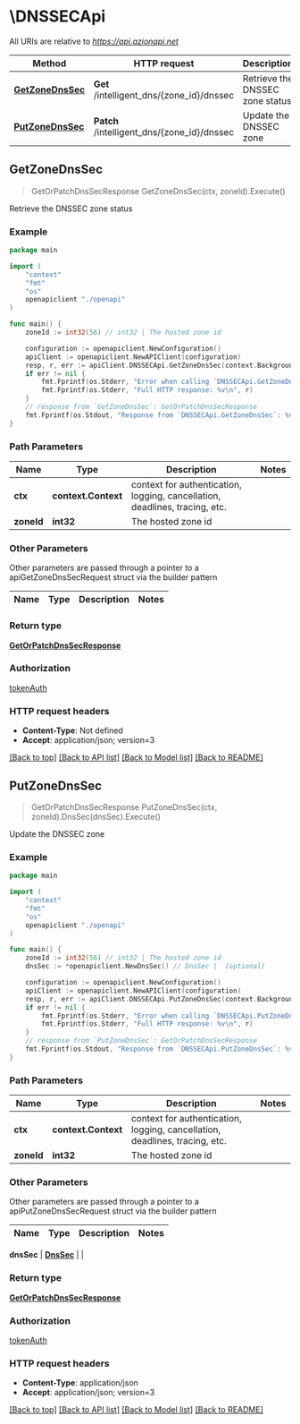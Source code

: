 # \DNSSECApi

All URIs are relative to *https://api.azionapi.net*

Method | HTTP request | Description
------------- | ------------- | -------------
[**GetZoneDnsSec**](DNSSECApi.md#GetZoneDnsSec) | **Get** /intelligent_dns/{zone_id}/dnssec | Retrieve the DNSSEC zone status
[**PutZoneDnsSec**](DNSSECApi.md#PutZoneDnsSec) | **Patch** /intelligent_dns/{zone_id}/dnssec | Update the DNSSEC zone



## GetZoneDnsSec

> GetOrPatchDnsSecResponse GetZoneDnsSec(ctx, zoneId).Execute()

Retrieve the DNSSEC zone status

### Example

```go
package main

import (
    "context"
    "fmt"
    "os"
    openapiclient "./openapi"
)

func main() {
    zoneId := int32(56) // int32 | The hosted zone id

    configuration := openapiclient.NewConfiguration()
    apiClient := openapiclient.NewAPIClient(configuration)
    resp, r, err := apiClient.DNSSECApi.GetZoneDnsSec(context.Background(), zoneId).Execute()
    if err != nil {
        fmt.Fprintf(os.Stderr, "Error when calling `DNSSECApi.GetZoneDnsSec``: %v\n", err)
        fmt.Fprintf(os.Stderr, "Full HTTP response: %v\n", r)
    }
    // response from `GetZoneDnsSec`: GetOrPatchDnsSecResponse
    fmt.Fprintf(os.Stdout, "Response from `DNSSECApi.GetZoneDnsSec`: %v\n", resp)
}
```

### Path Parameters


Name | Type | Description  | Notes
------------- | ------------- | ------------- | -------------
**ctx** | **context.Context** | context for authentication, logging, cancellation, deadlines, tracing, etc.
**zoneId** | **int32** | The hosted zone id | 

### Other Parameters

Other parameters are passed through a pointer to a apiGetZoneDnsSecRequest struct via the builder pattern


Name | Type | Description  | Notes
------------- | ------------- | ------------- | -------------


### Return type

[**GetOrPatchDnsSecResponse**](GetOrPatchDnsSecResponse.md)

### Authorization

[tokenAuth](../README.md#tokenAuth)

### HTTP request headers

- **Content-Type**: Not defined
- **Accept**: application/json; version=3

[[Back to top]](#) [[Back to API list]](../README.md#documentation-for-api-endpoints)
[[Back to Model list]](../README.md#documentation-for-models)
[[Back to README]](../README.md)


## PutZoneDnsSec

> GetOrPatchDnsSecResponse PutZoneDnsSec(ctx, zoneId).DnsSec(dnsSec).Execute()

Update the DNSSEC zone

### Example

```go
package main

import (
    "context"
    "fmt"
    "os"
    openapiclient "./openapi"
)

func main() {
    zoneId := int32(56) // int32 | The hosted zone id
    dnsSec := *openapiclient.NewDnsSec() // DnsSec |  (optional)

    configuration := openapiclient.NewConfiguration()
    apiClient := openapiclient.NewAPIClient(configuration)
    resp, r, err := apiClient.DNSSECApi.PutZoneDnsSec(context.Background(), zoneId).DnsSec(dnsSec).Execute()
    if err != nil {
        fmt.Fprintf(os.Stderr, "Error when calling `DNSSECApi.PutZoneDnsSec``: %v\n", err)
        fmt.Fprintf(os.Stderr, "Full HTTP response: %v\n", r)
    }
    // response from `PutZoneDnsSec`: GetOrPatchDnsSecResponse
    fmt.Fprintf(os.Stdout, "Response from `DNSSECApi.PutZoneDnsSec`: %v\n", resp)
}
```

### Path Parameters


Name | Type | Description  | Notes
------------- | ------------- | ------------- | -------------
**ctx** | **context.Context** | context for authentication, logging, cancellation, deadlines, tracing, etc.
**zoneId** | **int32** | The hosted zone id | 

### Other Parameters

Other parameters are passed through a pointer to a apiPutZoneDnsSecRequest struct via the builder pattern


Name | Type | Description  | Notes
------------- | ------------- | ------------- | -------------

 **dnsSec** | [**DnsSec**](DnsSec.md) |  | 

### Return type

[**GetOrPatchDnsSecResponse**](GetOrPatchDnsSecResponse.md)

### Authorization

[tokenAuth](../README.md#tokenAuth)

### HTTP request headers

- **Content-Type**: application/json
- **Accept**: application/json; version=3

[[Back to top]](#) [[Back to API list]](../README.md#documentation-for-api-endpoints)
[[Back to Model list]](../README.md#documentation-for-models)
[[Back to README]](../README.md)

